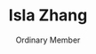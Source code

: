 ---
title: Isla Zhang
subtitle: Ordinary Member
name: isla
description: Helping core-committee talk to bands and organise all the other tiny details is Isla. She has been a folk dancer and traditional fiddle player for around twenty years. She has been organisationally involved in various groups since 2005, as the webmaster of Cambridge University Strathspey and Reel Club (2007-2008), secretary of the Bristol Rag Morris Folk Club (2010-2011) and general committee member of Edinburgh New Scotland society (2015-2017). She is currently involved in EdinBal, a society that promotes European folk dancing in Edinburgh. Within this role she has organised both dance and musical events, including a regular folk music session.
reference: Enjoys the absurdity of pointless practices. 
thumbnail: isla.jpg
img: isla.jpg
order: 7
---